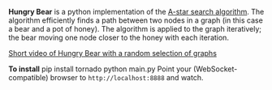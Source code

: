 __Hungry Bear__ is a python implementation of the [A-star search algorithm](http://en.wikipedia.org/wiki/A*_search_algorithm). 
The algorithm efficiently finds a path between two nodes in a graph (in this 
case a bear and a pot of honey). The algorithm is applied to the graph 
iteratively; the bear moving one node closer to the honey with each iteration.

[Short video of Hungry Bear with a random selection of graphs](http://youtu.be/R4S8W0SbFsw)

__To install__
    pip install tornado
    python main.py
Point your (WebSocket-compatible) browser to `http://localhost:8888` and watch.
